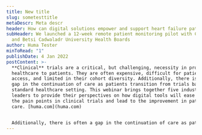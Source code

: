 ```yaml
---
title: New title
slug: sometesttitle
metaDescr: Meta descr
header: How can digital solutions empower and support heart failure patients?
subHeader: We launched a 12-week remote patient monitoring pilot with Cwm Taf
  and Betsi Cadwaladr University Health Boards
author: Huma Tester
minToRead: "1"
publishDate: 4 Jan 2022
postContent: >-
  **Clinical** trials are a critical, but challenging, necessity in providing
  healthcare to patients. They are often expensive, difficult for patients to
  access, and limited in their cohort diversity. Additionally, there is often a
  gap in the continuation of care as patients transition from trials back to a
  standard healthcare setting. This webinar brings together five industry
  leaders to provide their perspectives on how digital tools will ease some of
  the pain points in clinical trials and lead to the improvement in patient
  care. [huma.com](huma.com)


  Additionally, there is often a gap in the continuation of care as patients transition from trials back to a standard healthcare setting. This webinar brings together five industry leaders to provide their perspectives on how digital tools will ease some of the pain points in clinical trials and lead to the improvement in patient care.
---
```

